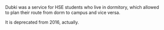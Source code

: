 Dubki was a service for HSE students who live in dormitory, which allowed
to plan their route from dorm to campus and vice versa.

It is deprecated from 2016, actually.
